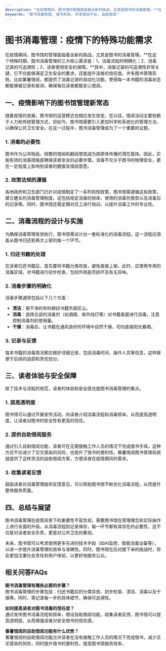 ```yaml
---
description: "在疫情期间，图书馆的管理面临着全新的挑战，尤其是图书的消毒管理。**在这个特殊时期，图书消毒管理的三大核心需求是：1、消毒流程的明确化；2、消毒记录的可追溯性；3、读者使用安全的保障。**其中，消毒记录的可追溯性非常关键，它不仅能够满足卫生安全的要求，还能提升读者的信任度。许多图书管理系统，比如番薯借阅，都提供了消毒记录的自动化功能，使得每一本书籍的消毒状态都能够被记录和查询，确保每位读者都能安心借阅。"
keywords: "图书消毒管理, 借书系统, 共享借阅平台, 自助借阅"
---
```

# 图书消毒管理：疫情下的特殊功能需求

在疫情期间，图书馆的管理面临着全新的挑战，尤其是图书的消毒管理。**在这个特殊时期，图书消毒管理的三大核心需求是：1、消毒流程的明确化；2、消毒记录的可追溯性；3、读者使用安全的保障。**其中，消毒记录的可追溯性非常关键，它不仅能够满足卫生安全的要求，还能提升读者的信任度。许多图书管理系统，比如番薯借阅，都提供了消毒记录的自动化功能，使得每一本书籍的消毒状态都能够被记录和查询，确保每位读者都能安心借阅。

## **一、疫情影响下的图书馆管理新常态**

随着疫情的发展，图书馆的运营模式也相应发生改变。在以往，借阅活动主要依赖于人力和传统管理方式，但如今，图书馆需要引入更加科学和系统化的管理方法，以确保公共卫生安全。在这一过程中，图书消毒管理成为了一个重要的议题。

### **1. 消毒的必要性**

图书作为公共物品，频繁的借阅和翻阅使其成为病原体传播的潜在载体。因此，实施有效的消毒措施是确保读者安全的必要步骤。消毒不仅关乎图书的物理安全，更在一定程度上影响到读者的健康及借阅意愿。

### **2. 政策法规的遵循**

各地政府和卫生部门已针对疫情制定了一系列防控政策，图书馆需遵循这些政策，建立健全的消毒管理制度。这包括规定消毒的频率、使用的消毒剂类型以及消毒后的记录等。同时，图书馆还需定期对员工进行培训，以提升消毒工作的专业性。

## **二、消毒流程的设计与实施**

为确保消毒管理有效执行，图书馆需设计出一套标准化的消毒流程。这一流程应涵盖从图书归还到再次上架的每一个环节。

### **1. 归还书籍的处理**

在读者归还书籍后，首先要将书籍分类存放，避免直接上架。此时，应使用专用的消毒区域，对书籍进行初步检查，包括外观是否损坏及有无异味。

### **2. 消毒步骤的明确化**

消毒步骤通常包括以下几个方面：

- **清洁**：用干净的布料擦拭书籍外部灰尘。
- **消毒**：选择合适的消毒剂（如酒精、紫外线灯等）对书籍表面进行消毒，注意控制消毒剂的使用量。
- **干燥**：消毒后，让书籍在通风良好的环境中自然干燥，切勿直接阳光暴晒。

### **3. 记录与反馈**

每本书籍的消毒情况都应做好详细记录，包括消毒时间、操作人员等信息，这样做便于后续的追踪和责任划分。

## **三、读者体验与安全保障**

除了技术与流程的规范，读者的体验和安全感也是图书消毒管理的重点。

### **1. 提高透明度**

图书馆可以通过开展宣传活动，向读者介绍消毒流程和消毒频率，从而提高透明度，让读者对图书的安全性有更高的信任。

### **2. 提供自助借阅服务**

通过引入自助借阅功能，读者可在无需接触工作人员的情况下完成借书手续。这种方式不仅减少了交叉感染的风险，也提升了借书的便利性。番薯借阅图书管理系统就提供了这样灵活的自助借阅方案，方便读者在疫情期间的需求。

### **3. 收集读者反馈**

鼓励读者对消毒管理提供反馈意见，可以帮助图书馆不断优化消毒流程，从而提升整体服务质量。

## **四、总结与展望**

图书消毒管理在疫情背景下的重要性不容忽视，需要图书馆在管理理念和实际操作上进行全面的升级。从消毒流程到记录保存，每一环节都有其存在的必要性，这不仅是对读者安全负责，更是对公共卫生的重视。

未来，图书馆可以考虑使用更多先进的技术手段（如AI监控、智能消毒设备等），以进一步提升消毒管理的效率与准确性。同时，图书馆在应对接下来的挑战时，将会更加注重社会责任和用户体验，以更好地服务公众。

## 相关问答FAQs

**图书消毒管理有哪些必要的步骤？**  
图书消毒管理的步骤包括：归还书籍后的分类存放、初步检查、清洁、消毒以及干燥等。同时，需记录每一步的具体细节，确保可追溯性。

**如何提高读者对图书消毒的信任度？**  
通过宣传图书消毒流程和频率，增设自助借阅功能，收集读者反馈，图书馆可以提高透明度，从而增强读者对安全借书的信任感。

**番薯借阅的自助借阅功能有什么优势？**  
番薯借阅的自助借阅功能允许读者在没有接触工作人员的情况下完成借书，减少交叉感染的风险，同时提升借书的便利性，提高图书馆服务效率。
